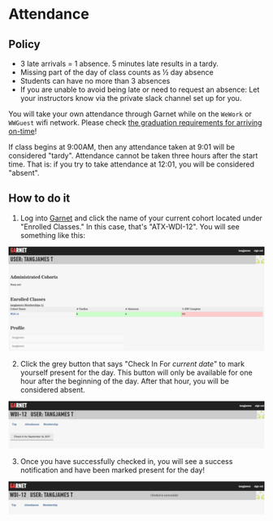 # Attendance

## Policy

- 3 late arrivals = 1 absence. 5 minutes late results in a tardy.
- Missing part of the day of class counts as ½ day absence
- Students can have no more than 3 absences
- If you are unable to avoid being late or need to request an absence: Let your instructors know via the private slack channel set up for you.

You will take your own attendance through Garnet while on the `WeWork` or `WWGuest` wifi network. Please check [the graduation requirements for arriving on-time](graduation-requirements.md)!

If class begins at 9:00AM, then any attendance taken at 9:01 will be considered "tardy". Attendance cannot be taken three hours after the start time. That is: if you try to take attendance at 12:01, you will be considered "absent".

## How to do it

1. Log into [Garnet](http://garnet.wdidc.org) and click the name of your current cohort located under "Enrolled Classes." In this case, that's "ATX-WDI-12". You will see something like this:

![View on log-in](./how-to/images/logged-on.png)

2. Click the grey button that says "Check In For *current date*" to mark yourself present for the day. This button will only be available for one hour after the beginning of the day. After that hour, you will be considered absent.

![Check-in button](./how-to/images/check-in-button.png)

3. Once you have successfully checked in, you will see a success notification and have been marked present for the day!

![Check-in button](./how-to/images/checked-in-success.png)
